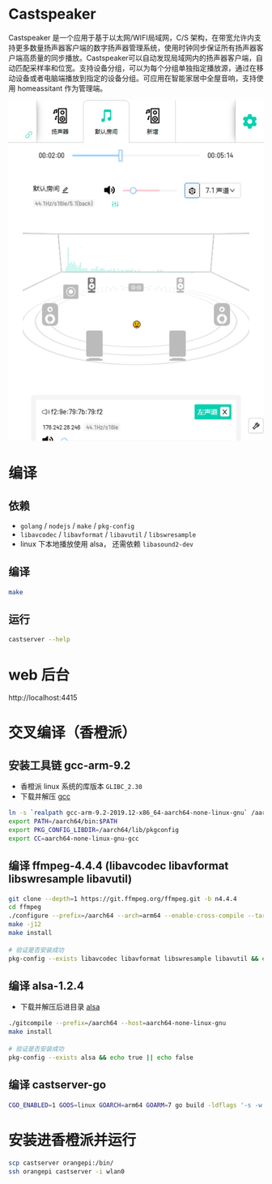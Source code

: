 # Castspeaker
Castspeaker 是一个应用于基于以太网/WIFI局域网，C/S 架构，在带宽允许内支持更多数量扬声器客户端的数字扬声器管理系统，使用时钟同步保证所有扬声器客户端高质量的同步播放。Castspeaker可以自动发现局域网内的扬声器客户端，自动匹配采样率和位宽。支持设备分组，可以为每个分组单独指定播放源，通过在移动设备或者电脑端播放到指定的设备分组。可应用在智能家居中全屋音响，支持使用 homeassitant 作为管理端。

![overview](https://raw.githubusercontent.com/zwcway/castserver-go/main/doc/web.png)

# 编译
## 依赖
- `golang` / `nodejs` / `make` / `pkg-config`
- `libavcodec` / `libavformat` / `libavutil` / `libswresample`
- linux 下本地播放使用 alsa， 还需依赖 `libasound2-dev`

## 编译
```bash
make
```

## 运行
```bash
castserver --help
```

# web 后台
http://localhost:4415

# 交叉编译（香橙派）
## 安装工具链 gcc-arm-9.2
- 香橙派 linux 系统的库版本 `GLIBC_2.30`
- 下载并解压 [gcc](https://mirrors.tuna.tsinghua.edu.cn/armbian-releases/_toolchain/gcc-arm-9.2-2019.12-x86_64-aarch64-none-linux-gnu.tar.xz)
```bash
ln -s `realpath gcc-arm-9.2-2019.12-x86_64-aarch64-none-linux-gnu` /aarch64
export PATH=/aarch64/bin:$PATH
export PKG_CONFIG_LIBDIR=/aarch64/lib/pkgconfig 
export CC=aarch64-none-linux-gnu-gcc
```

## 编译 ffmpeg-4.4.4 (libavcodec libavformat libswresample libavutil)
```bash
git clone --depth=1 https://git.ffmpeg.org/ffmpeg.git -b n4.4.4
cd ffmpeg
./configure --prefix=/aarch64 --arch=arm64 --enable-cross-compile --target-os=linux --cross-prefix=aarch64-none-linux-gnu- --disable-all --enable-gpl --enable-shared --enable-network --enable-autodetect --enable-avcodec --enable-avformat  --enable-avutil  --enable-swresample --enable-asm --enable-decoder=*
make -j12
make install

# 验证是否安装成功
pkg-config --exists libavcodec libavformat libswresample libavutil && echo true || echo false
```

## 编译 alsa-1.2.4
- 下载并解压后进目录 [alsa](https://codeload.github.com/alsa-project/alsa-lib/zip/refs/tags/v1.2.4)
```bash
./gitcompile --prefix=/aarch64 --host=aarch64-none-linux-gnu
make install

# 验证是否安装成功
pkg-config --exists alsa && echo true || echo false
```

## 编译 castserver-go
```bash
CGO_ENABLED=1 GOOS=linux GOARCH=arm64 GOARM=7 go build -ldflags '-s -w' -o castserver ./
```

# 安装进香橙派并运行
```bash
scp castserver orangepi:/bin/
ssh orangepi castserver -i wlan0
```
